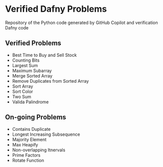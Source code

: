 # Verified Dafny Problems

Repository of the Python code generated by GitHub Copilot and verification Dafny code


## Verified Problems
* Best Time to Buy and Sell Stock
* Counting Bits
* Largest Sum
* Maximum Subarray
* Merge Sorted Array
* Remove Duplicates from Sorted Array
* Sort Array
* Sort Color
* Two Sum
* Valida Palindrome

## On-going Problems
* Contains Duplicate
* Longest Increasing Subsequence
* Majority Element
* Max Heapify
* Non-overlapping Itnervals
* Prime Factors
* Rotate Function
